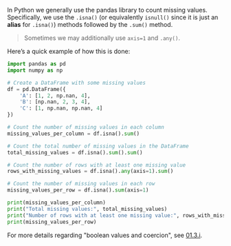 In Python we generally use the pandas library to count missing values.
Specifically, we use the `.isna()` (or equivalently `isnull()` since it is just an **alias** for `.isna()`) methods followed by the `.sum()` method. 
> Sometimes we may additionally use `axis=1` and `.any()`.

Here’s a quick example of how this is done:

```python
import pandas as pd
import numpy as np

# Create a DataFrame with some missing values
df = pd.DataFrame({
    'A': [1, 2, np.nan, 4],
    'B': [np.nan, 2, 3, 4],
    'C': [1, np.nan, np.nan, 4]
})

# Count the number of missing values in each column
missing_values_per_column = df.isna().sum()

# Count the total number of missing values in the DataFrame
total_missing_values = df.isna().sum().sum()

# Count the number of rows with at least one missing value
rows_with_missing_values = df.isna().any(axis=1).sum()

# Count the number of missing values in each row
missing_values_per_row = df.isna().sum(axis=1)

print(missing_values_per_column)
print("Total missing values:", total_missing_values)
print("Number of rows with at least one missing value:", rows_with_missing_values)
print(missing_values_per_row)
```

For more details regarding "boolean values and coercion", see [01.3.i](01.3.i).